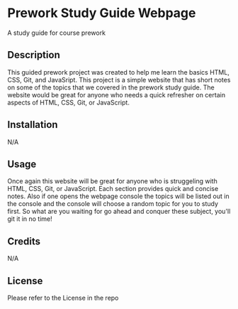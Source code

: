 # Prework Study Guide Webpage

A study guide for course prework

## Description

This guided prework project was created to help me learn the basics HTML, CSS, Git, and JavaSript. This project is a simple website that has short notes on some of the topics that we covered in the prework study guide. The website would be great for anyone who needs a quick refresher on certain aspects of HTML, CSS, Git, or JavaScript.

## Installation

N/A

## Usage

Once again this website will be great for anyone who is struggeling with HTML, CSS, Git, or JavaScript. Each section provides quick and concise notes. Also if one opens the webpage console the topics will be listed out in the console and the console will choose a random topic for you to study first. So what are you waiting for go ahead and conquer these subject, you'll git it in no time!

## Credits

N/A

## License

Please refer to the License in the repo